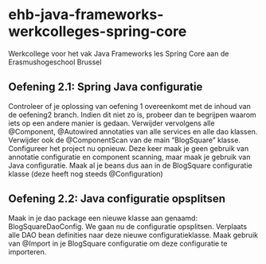 # ehb-java-frameworks-werkcolleges-spring-core
Werkcollege voor het vak Java Frameworks les Spring Core aan de Erasmushogeschool Brussel

## Oefening 2.1: Spring Java configuratie

Controleer of je oplossing van oefening 1 overeenkomt met de inhoud van de oefening2 branch. Indien dit niet zo is, probeer dan te begrijpen waarom iets op een andere manier is gedaan. 
Verwijder vervolgens alle @Component, @Autowired annotaties van alle services en alle dao klassen. Verwijder ook de @ComponentScan van de main “BlogSquare” klasse. 
Configureer het project nu opnieuw. Deze keer maak je geen gebruik van annotatie configuratie en component scanning, maar maak je gebruik van Java configuratie. Maak al je beans dus aan in de BlogSquare configuratie klasse (deze heeft nog steeds @Configuration)

## Oefening 2.2: Java configuratie opsplitsen
Maak in je dao package een nieuwe klasse aan genaamd: BlogSquareDaoConfig. We gaan nu de configuratie opsplitsen. Verplaats alle DAO bean definities naar deze nieuwe configuratieklasse. Maak gebruik van @Import in je BlogSquare configuratie om deze configuratie te importeren. 
